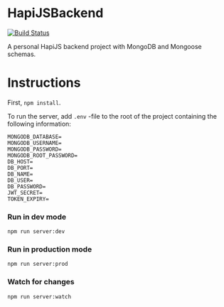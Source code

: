 # HapiJSBackend

[![Build Status](https://circleci.com/gh/ottoo/HapiJSBackend/tree/master.svg?style=shield&circle-token=7452b036509c90784a124fcb9e1c8742bc063400)](https://circleci.com/gh/ottoo/HapiJSBackend)

A personal HapiJS backend project with MongoDB and Mongoose schemas.

# Instructions

First, `npm install`.

To run the server, add `.env` -file to the root of the project containing the following information:

```
MONGODB_DATABASE=
MONGODB_USERNAME=
MONGODB_PASSWORD=
MONGODB_ROOT_PASSWORD=
DB_HOST=
DB_PORT=
DB_NAME=
DB_USER=
DB_PASSWORD=
JWT_SECRET=
TOKEN_EXPIRY=
```

### Run in dev mode

`npm run server:dev`

### Run in production mode

`npm run server:prod`

### Watch for changes

`npm run server:watch`
